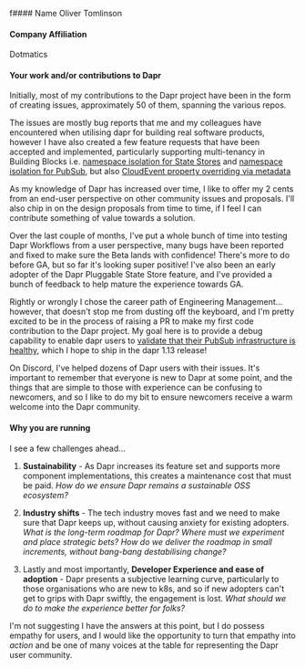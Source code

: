 f#### Name
Oliver Tomlinson

#### Company Affiliation
Dotmatics

#### Your work and/or contributions to Dapr
Initially, most of my contributions to the Dapr project have been in the form of creating issues, approximately 50 of them, spanning the various repos.

The issues are mostly bug reports that me and my colleagues have encountered when utilising dapr for building real software products, however I have also created a few feature requests that have been accepted and implemented, particularly supporting multi-tenancy in Building Blocks i.e. [namespace isolation for State Stores](https://docs.dapr.io/developing-applications/building-blocks/state-management/howto-share-state/#namespace) and [namespace isolation for PubSub](https://docs.dapr.io/developing-applications/building-blocks/pubsub/howto-namespace/), but also [CloudEvent property overriding via metadata ](https://docs.dapr.io/developing-applications/building-blocks/pubsub/pubsub-cloudevents/#replace-dapr-generated-cloudevents-values)

As my knowledge of Dapr has increased over time, I like to offer my 2 cents from an end-user perspective on other community issues and proposals. I'll also chip in on the design proposals from time to time, if I feel I can contribute something of value towards a solution.

Over the last couple of months, I've put a whole bunch of time into testing Dapr Workflows from a user perspective, many bugs have been reported and fixed to make sure the Beta lands with confidence! There's more to do before GA, but so far it's looking super positive! I've also been an early adopter of the Dapr Pluggable State Store feature, and I've provided a bunch of feedback to help mature the experience towards GA.

Rightly or wrongly I chose the career path of Engineering Management... however, that doesn't stop me from dusting off the keyboard, and I'm pretty excited to be in the process of raising a PR to make my first code contribution to the Dapr project. My goal here is to provide a debug capability to enable dapr users to [validate that their PubSub infrastructure is healthy](https://github.com/dapr/dapr/issues/6351), which I hope to ship in the dapr 1.13 release!

On Discord, I've helped dozens of Dapr users with their issues. It's important to remember that everyone is new to Dapr at some point, and the things that are simple to those with experience can be confusing to newcomers, and so I like to do my bit to ensure newcomers receive a warm welcome into the Dapr community.

#### Why you are running

I see a few challenges ahead... 

1. **Sustainability** - As Dapr increases its feature set and supports more component implementations, this creates a maintenance cost that must be paid. _How do we ensure Dapr remains a sustainable OSS ecosystem?_ 

2. **Industry shifts** - The tech industry moves fast and we need to make sure that Dapr keeps up, without causing anxiety for existing adopters. _What is the long-term roadmap for Dapr? Where must we experiment and place strategic bets? How do we deliver the roadmap in small increments, without bang-bang destabilising change?_

3. Lastly and most importantly, **Developer Experience and ease of adoption** - Dapr presents a subjective learning curve, particularly to those organisations who are new to k8s, and so if new adopters can't get to grips with Dapr swiftly, the engagement is lost. _What should we do to make the experience better for folks?_

I'm not suggesting I have the answers at this point, but I do possess empathy for users, and I would like the opportunity to turn that empathy into _action_ and be one of many voices at the table for representing the Dapr user community.


